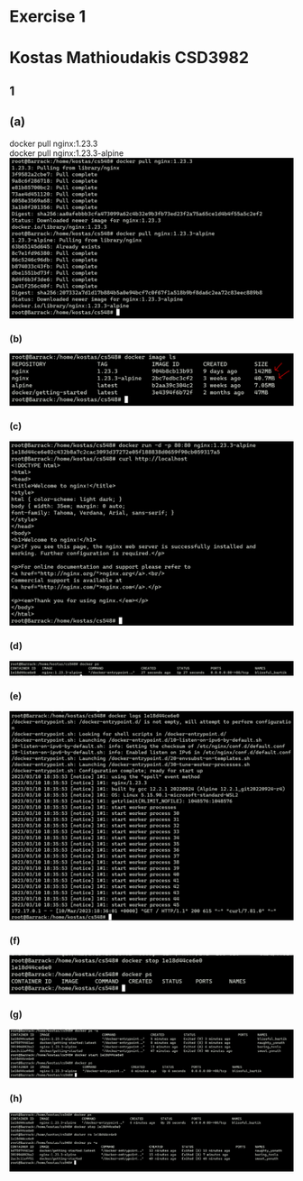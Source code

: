 # Exercise 1 #
# Kostas Mathioudakis CSD3982 #

## 1 ##
## (a) ##  
docker pull nginx:1.23.3  
docker pull nginx:1.23.3-alpine  
![screenshot](./1/a.PNG)

### (b) ###  
![screenshot](./1/b.PNG)

### (c) ### 
![screenshot](./1/c.PNG)

### (d) ###
![screenshot](./1/d.PNG)

### (e) ###
![screenshot](./1/e.PNG)

### (f) ###
![screenshot](./1/f.PNG)

### (g) ###
![screenshot](./1/g.PNG)

### (h) ###
![screenshot](./1/h.PNG)
